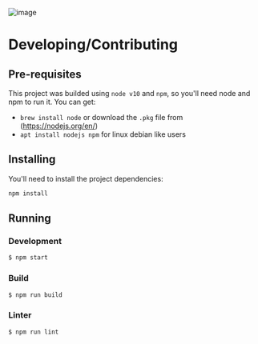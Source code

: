 ![image](https://user-images.githubusercontent.com/6804621/81020714-d1abc300-8e3f-11ea-8930-3caef6144e82.png)

# Developing/Contributing

## Pre-requisites
This project was builded using `node v10` and `npm`, so you'll need node and npm to run it. You can get:
- `brew install node` or download the `.pkg` file from (https://nodejs.org/en/)
- `apt install nodejs npm` for linux debian like users

## Installing
You'll need to install the project dependencies:
```sh
npm install
```

## Running
### Development
```sh
$ npm start
```

### Build
```sh
$ npm run build
```

### Linter
```sh
$ npm run lint
```
